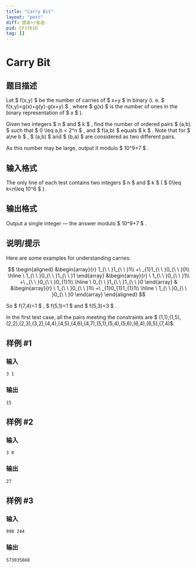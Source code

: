 ```yaml
---
title: "Carry Bit"
layout: "post"
diff: 提高+/省选-
pid: CF1761D
tag: []
---
```


# Carry Bit

## 题目描述

Let $ f(x,y) $ be the number of carries of $ x+y $ in binary (i. e. $ f(x,y)=g(x)+g(y)-g(x+y) $ , where $ g(x) $ is the number of ones in the binary representation of $ x $ ).

Given two integers $ n $ and $ k $ , find the number of ordered pairs $ (a,b) $ such that $ 0 \leq a,b < 2^n $ , and $ f(a,b) $ equals $ k $ . Note that for $ a\ne b $ , $ (a,b) $ and $ (b,a) $ are considered as two different pairs.

As this number may be large, output it modulo $ 10^9+7 $ .

## 输入格式

The only line of each test contains two integers $ n $ and $ k $ ( $ 0\leq k<n\leq 10^6 $ ).

## 输出格式

Output a single integer — the answer modulo $ 10^9+7 $ .

## 说明/提示

Here are some examples for understanding carries:

$$ \begin{aligned} &\begin{array}{r} 1_{\ \ }1_{\ \ }1\\ +\ _{1}1_{\ \ }0_{\ \ }0\\ \hline \ 1_{\ \ }0_{\ \ }1_{\ \ }1 \end{array} &\begin{array}{r} \ 1_{\ \ }0_{\ \ }1\\ +\ _{\ \ }0_{\ \ }0_{1}1\\ \hline \ 0_{\ \ }1_{\ \ }1_{\ \ }0 \end{array} & &\begin{array}{r} \ 1_{\ \ }0_{\ \ }1\\ +\ _{1}0_{1}1_{1}1\\ \hline \ 1_{\ \ }0_{\ \ }0_{\ \ }0 \end{array} \end{aligned}  $$ 

So  $ f(7,4)=1 $ ,  $ f(5,1)=1 $  and  $ f(5,3)=3 $ .

In the first test case, all the pairs meeting the constraints are  $ (1,1),(1,5),(2,2),(2,3),(3,2),(4,4),(4,5),(4,6),(4,7),(5,1),(5,4),(5,6),(6,4),(6,5),(7,4)$.

## 样例 #1

### 输入

```
3 1
```

### 输出

```
15
```

## 样例 #2

### 输入

```
3 0
```

### 输出

```
27
```

## 样例 #3

### 输入

```
998 244
```

### 输出

```
573035660
```


